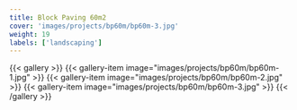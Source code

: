 ```yaml
---
title: Block Paving 60m2
cover: 'images/projects/bp60m/bp60m-3.jpg'
weight: 19
labels: ['landscaping']
---
```


{{< gallery >}}
{{< gallery-item image="images/projects/bp60m/bp60m-1.jpg" >}}
{{< gallery-item image="images/projects/bp60m/bp60m-2.jpg" >}}
{{< gallery-item image="images/projects/bp60m/bp60m-3.jpg" >}}
{{< /gallery >}}